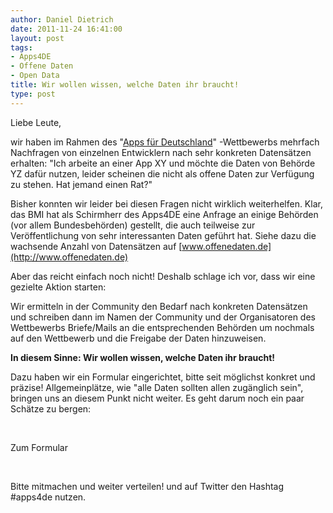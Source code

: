 ```yaml
---
author: Daniel Dietrich
date: 2011-11-24 16:41:00
layout: post
tags:
- Apps4DE
- Offene Daten
- Open Data
title: Wir wollen wissen, welche Daten ihr braucht!
type: post
---
```


Liebe Leute,

wir haben im Rahmen des "[Apps für Deutschland](http://apps4deutschland.de)" -Wettbewerbs mehrfach Nachfragen von einzelnen Entwicklern nach sehr konkreten Datensätzen erhalten: "Ich arbeite an einer App XY und möchte die Daten von Behörde YZ dafür nutzen, leider scheinen die nicht als offene Daten zur Verfügung zu stehen. Hat jemand einen Rat?"

Bisher konnten wir leider bei diesen Fragen nicht wirklich weiterhelfen. Klar, das BMI hat als Schirmherr des Apps4DE eine Anfrage an einige Behörden (vor allem Bundesbehörden) gestellt, die auch teilweise zur Veröffentlichung von sehr interessanten Daten geführt hat. Siehe dazu die wachsende Anzahl von Datensätzen auf [www.offenedaten.de](http://www.offenedaten.de)

Aber das reicht einfach noch nicht! Deshalb schlage ich vor, dass wir eine gezielte Aktion starten:

Wir ermitteln in der Community den Bedarf nach konkreten Datensätzen und schreiben dann im Namen der Community und der Organisatoren des Wettbewerbs Briefe/Mails an die entsprechenden Behörden um nochmals auf den Wettbewerb und die Freigabe der Daten hinzuweisen.

**In diesem Sinne: Wir wollen wissen, welche Daten ihr braucht!**

Dazu haben wir ein Formular eingerichtet, bitte seit möglichst konkret und präzise! Allgemeinplätze, wie "alle Daten sollten allen zugänglich sein", bringen uns an diesem Punkt nicht weiter. Es geht darum noch ein paar Schätze zu bergen:

 

Zum Formular

 

Bitte mitmachen und weiter verteilen! und auf Twitter den Hashtag #apps4de nutzen.